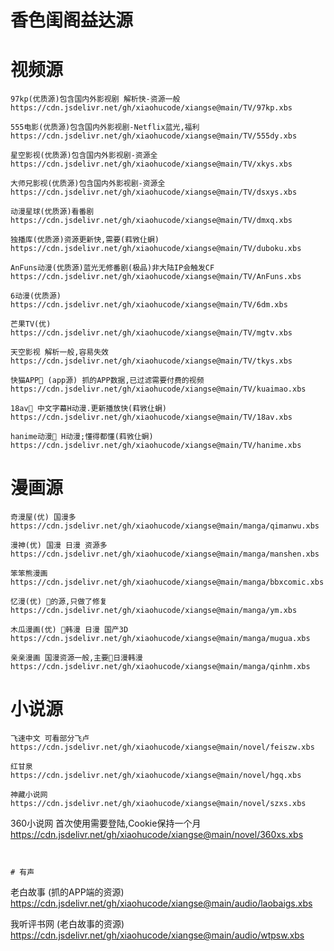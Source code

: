 # 香色闺阁益达源 

# 视频源
```
97kp(优质源)包含国内外影视剧 解析快-资源一般
https://cdn.jsdelivr.net/gh/xiaohucode/xiangse@main/TV/97kp.xbs

555电影(优质源)包含国内外影视剧-Netflix蓝光,福利 
https://cdn.jsdelivr.net/gh/xiaohucode/xiangse@main/TV/555dy.xbs

星空影视(优质源)包含国内外影视剧-资源全
https://cdn.jsdelivr.net/gh/xiaohucode/xiangse@main/TV/xkys.xbs

大师兄影视(优质源)包含国内外影视剧-资源全
https://cdn.jsdelivr.net/gh/xiaohucode/xiangse@main/TV/dsxys.xbs

动漫星球(优质源)看番剧
https://cdn.jsdelivr.net/gh/xiaohucode/xiangse@main/TV/dmxq.xbs

独播库(优质源)资源更新快,需要(萪敩仩蛧)
https://cdn.jsdelivr.net/gh/xiaohucode/xiangse@main/TV/duboku.xbs

AnFuns动漫(优质源)蓝光无修番剧(极品)非大陆IP会触发CF 
https://cdn.jsdelivr.net/gh/xiaohucode/xiangse@main/TV/AnFuns.xbs

6动漫(优质源)
https://cdn.jsdelivr.net/gh/xiaohucode/xiangse@main/TV/6dm.xbs

芒果TV(优) 
https://cdn.jsdelivr.net/gh/xiaohucode/xiangse@main/TV/mgtv.xbs

天空影视 解析一般,容易失效
https://cdn.jsdelivr.net/gh/xiaohucode/xiangse@main/TV/tkys.xbs

快猫APP🔞 (app源) 抓的APP数据,已过滤需要付费的视频
https://cdn.jsdelivr.net/gh/xiaohucode/xiangse@main/TV/kuaimao.xbs

18av🔞 中文字幕H动漫.更新播放快(萪敩仩蛧)
https://cdn.jsdelivr.net/gh/xiaohucode/xiangse@main/TV/18av.xbs

hanime动漫🔞 H动漫;懂得都懂(萪敩仩蛧)
https://cdn.jsdelivr.net/gh/xiaohucode/xiangse@main/TV/hanime.xbs
```
# 漫画源
```
奇漫屋(优) 国漫多
https://cdn.jsdelivr.net/gh/xiaohucode/xiangse@main/manga/qimanwu.xbs

漫神(优) 国漫 日漫 资源多
https://cdn.jsdelivr.net/gh/xiaohucode/xiangse@main/manga/manshen.xbs

笨笨熊漫画
https://cdn.jsdelivr.net/gh/xiaohucode/xiangse@main/manga/bbxcomic.xbs

忆漫(优) 👾的源,只做了修复
https://cdn.jsdelivr.net/gh/xiaohucode/xiangse@main/manga/ym.xbs

木瓜漫画(优) 🔞韩漫 日漫 国产3D
https://cdn.jsdelivr.net/gh/xiaohucode/xiangse@main/manga/mugua.xbs

亲亲漫画 国漫资源一般,主要🔞日漫韩漫
https://cdn.jsdelivr.net/gh/xiaohucode/xiangse@main/manga/qinhm.xbs
```
# 小说源
```
飞速中文 可看部分飞卢
https://cdn.jsdelivr.net/gh/xiaohucode/xiangse@main/novel/feiszw.xbs

红甘泉 
https://cdn.jsdelivr.net/gh/xiaohucode/xiangse@main/novel/hgq.xbs

神藏小说网
https://cdn.jsdelivr.net/gh/xiaohucode/xiangse@main/novel/szxs.xbs
```

360小说网 首次使用需要登陆,Cookie保持一个月
https://cdn.jsdelivr.net/gh/xiaohucode/xiangse@main/novel/360xs.xbs
```


# 有声
```
老白故事 (抓的APP端的资源)
https://cdn.jsdelivr.net/gh/xiaohucode/xiangse@main/audio/laobaigs.xbs

我听评书网 (老白故事的资源)
https://cdn.jsdelivr.net/gh/xiaohucode/xiangse@main/audio/wtpsw.xbs
```


